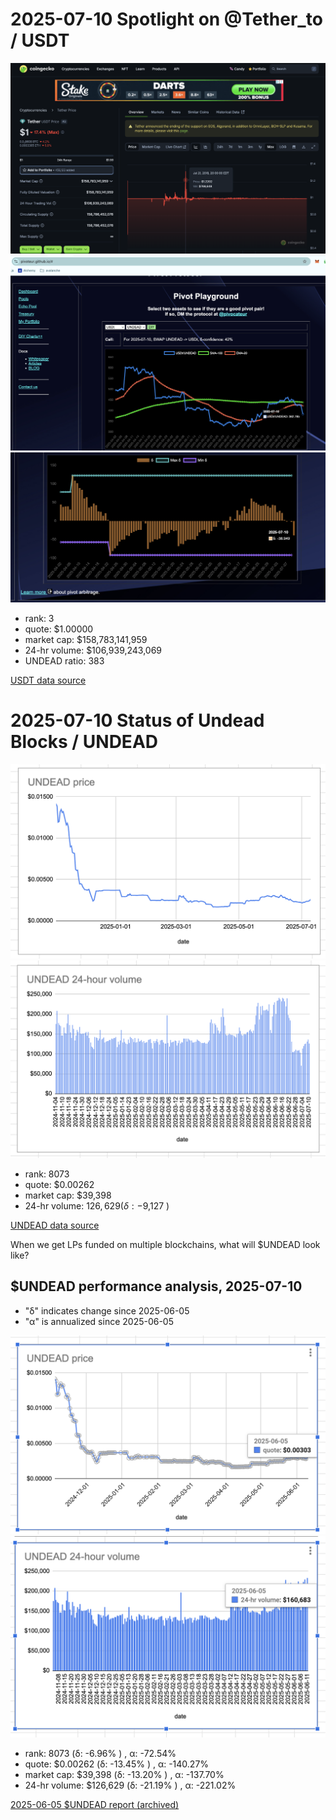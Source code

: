 # 2025-07-10 Spotlight on @Tether_to / USDT 

![Coingecko chart for USDT](imgs/01a-usdt.png) 
![USDT / UNDEAD ratio](imgs/01b-ratio.png) 
![USDT / UNDEAD ratio δ](imgs/01c-delta.png) 


* rank: 3 
* quote: $1.00000 
* market cap: $158,783,141,959 
* 24-hr volume: $106,939,243,069 
* UNDEAD ratio: 383 

[USDT data source](https://www.coingecko.com/en/coins/tether) 

# 2025-07-10 Status of Undead Blocks / UNDEAD 

![$UNDEAD rank](imgs/02a-rank.png) 
![$UNDEAD quote](imgs/02b-quote.png) 
![$UNDEAD market captalization](imgs/02c-cap.png) 
![$UNDEAD 24-hour volume](imgs/02d-vol.png) 

* rank: 8073 
* quote: $0.00262 
* market cap: $39,398 
* 24-hr volume: $126,629 (δ: -$9,127 ) 

[UNDEAD data source](https://www.coingecko.com/en/coins/undead-blocks) 

When we get LPs funded on multiple blockchains, what will $UNDEAD look like? 

## $UNDEAD performance analysis, 2025-07-10 

* "δ" indicates change since 2025-06-05 
* "α" is annualized since 2025-06-05 

![$UNDEAD rank](/blog/snapshot/imgs/01a-rank.png) 
![$UNDEAD quote](/blog/snapshot/imgs/01b-quote.png) 
![$UNDEAD market captalization](/blog/snapshot/imgs/01c-cap.png) 
![$UNDEAD 24-hour volume](/blog/snapshot/imgs/01d-vol.png) 

* rank: 8073 (δ: -6.96% ) , α: -72.54% 
* quote: $0.00262 (δ: -13.45% ) , α: -140.27% 
* market cap: $39,398 (δ: -13.20% ) , α: -137.70% 
* 24-hr volume: $126,629 (δ: -21.19% ) , α: -221.02% 

[2025-06-05 $UNDEAD report (archived)](https://github.com/pivoteur/biz/tree/main/blog/snapshot) 
